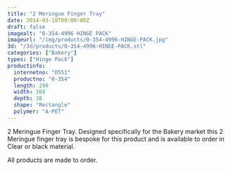 ```yaml
---
title: "2 Meringue Finger Tray"
date: 2014-03-18T00:00:00Z
draft: false
imagealt: "0-354-4996 HINGE PACK"
imageurl: "/img/products/0-354-4996-HINGE-PACK.jpg"
3d: "/3d/products/0-354-4996-HINGE-PACK.stl"
categories: ["Bakery"]
types: ["Hinge Pack"]
productinfo:
  internetno: "D551"
  productno: "0-354"
  length: 290
  width: 164
  depth: 38
  shape: "Rectangle"
  polymer: "A-PET"
---
```

2 Meringue Finger Tray. Designed specifically for the Bakery market this 2 Meringue finger tray is bespoke for this product and is available to order in Clear or black material.

All products are made to order.